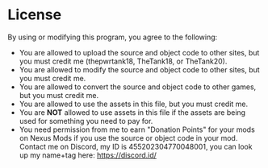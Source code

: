 # License
By using or modifying this program, you agree to the following:

* You are allowed to upload the source and object code to other sites, but you must credit me (thepwrtank18, TheTank18, or TheTank20).
* You are allowed to modify the source and object code to other sites, but you must credit me.
* You are allowed to convert the source and object code to other games, but you must credit me.
* You are allowed to use the assets in this file, but you must credit me.
* You are **NOT** allowed to use assets in this file if the assets are being used for something you need to pay for.
* You need permission from me to earn "Donation Points" for your mods on Nexus Mods if you use the source or object code in your mod. Contact me on Discord, my ID is 455202304770048001, you can look up my name+tag here: https://discord.id/
